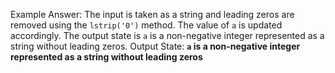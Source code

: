Example Answer:
The input is taken as a string and leading zeros are removed using the `lstrip('0')` method. The value of `a` is updated accordingly. The output state is `a` is a non-negative integer represented as a string without leading zeros.
Output State: **`a` is a non-negative integer represented as a string without leading zeros**